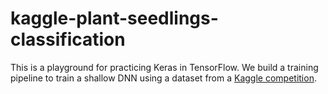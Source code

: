 # kaggle-plant-seedlings-classification

This is a playground for practicing Keras in TensorFlow. We build a training pipeline to train a shallow DNN using a dataset from a [Kaggle competition](http://www.kaggle.com/c/plant-seedlings-classification).
